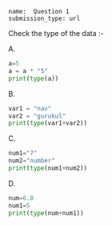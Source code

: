 ﻿```ngMeta
name:  Question 1 
submission_type: url
```

Check the type of the data :-


A.

```python
a=5
a = a * "5"
print(type(a))
 ```

B. 

```python
var1 = "nav"
var2 = "gurukul"
print(type(var1+var2))
 ```

C.

```python
num1="7"
num2="number"
print(type(num1+num2))
 ```

D.

```python
num=6.8
num1=5
print(type(num+num1))
 ```
